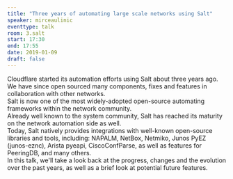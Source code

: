 ```yaml
---
title: "Three years of automating large scale networks using Salt"
speaker: mirceaulinic
eventtype: talk
room: 3.salt
start: 17:30
end: 17:55
date: 2019-01-09
draft: false
---
```


Cloudflare started its automation efforts using Salt about three years ago.  
We have since open sourced many components, fixes and features in collaboration with other networks.  
Salt is now one of the most widely-adopted open-source automating frameworks within the network community.  
Already well known to the system community, Salt has reached its maturity on the network automation side as well.  
Today, Salt natively provides integrations with well-known open-source libraries and tools,
including: NAPALM, NetBox, Netmiko, Junos PyEZ (junos-eznc), Arista pyeapi, CiscoConfParse, as well as features for PeeringDB, and many others.  
In this talk, we'll take a look back at the progress, changes and the evolution over the past years, as well as a brief look at potential future features.  

